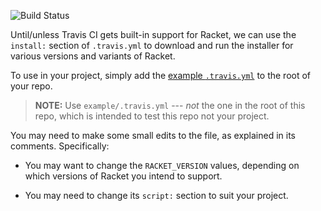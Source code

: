 ![Build Status](https://travis-ci.org/greghendershott/travis-racket.svg?branch=master)

Until/unless Travis CI gets built-in support for Racket, we can use
the `install:` section of `.travis.yml` to download and run the
installer for various versions and variants of Racket.

To use in your project, simply add the [example
`.travis.yml`](example/.travis.yml) to the root of your repo.

> **NOTE:** Use `example/.travis.yml` --- *not* the one in the root of
> this repo, which is intended to test this repo not your project.

You may need to make some small edits to the file, as explained in its
comments. Specifically:

- You may want to change the `RACKET_VERSION` values, depending on
  which versions of Racket you intend to support.

- You may need to change its `script:` section to suit your project.

